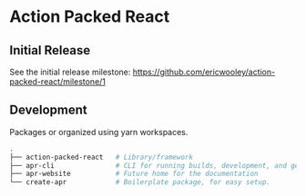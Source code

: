# Action Packed React

## Initial Release
See the initial release milestone:
https://github.com/ericwooley/action-packed-react/milestone/1


## Development

Packages or organized using yarn workspaces.
```bash
.
├── action-packed-react   # Library/framework
├── apr-cli               # CLI for running builds, development, and generation
├── apr-website           # Future home for the documentation
└── create-apr            # Boilerplate package, for easy setup.
```
